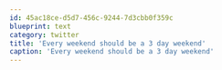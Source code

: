 ```yaml
---
id: 45ac18ce-d5d7-456c-9244-7d3cbb0f359c
blueprint: text
category: twitter
title: 'Every weekend should be a 3 day weekend'
caption: 'Every weekend should be a 3 day weekend'
---
```

